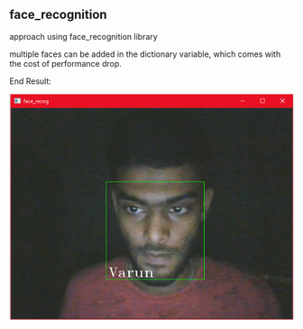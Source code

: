 ## face_recognition

approach using face_recognition library

multiple faces can be added in the dictionary variable, which comes with the cost of performance drop.

End Result:

<img src="ss1.png">

